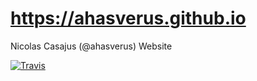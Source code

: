 # https://ahasverus.github.io

Nicolas Casajus (\@ahasverus) Website

[![Travis](https://travis-ci.org/ahasverus/ahasverus.github.io.svg?branch=master)](https://travis-ci.org/ahasverus/ahasverus.github.io)

